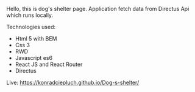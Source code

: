 Hello, this is dog's shelter page.
Application fetch data from Directus Api which runs locally.

Technologies used:
- Html 5 with BEM
- Css 3 
- RWD
- Javascript es6
- React JS and React Router
- Directus 

Live:
https://konradciepluch.github.io/Dog-s-shelter/